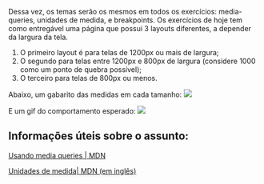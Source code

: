 <!-- # A025 - Responsividade 

### Setup do projeto no Git

**Siga esses passos pra fazer o setup e poder trabalhar no seu projeto:**

-  [ ] Crie um **fork** deste projeto.
   <details>
      <summary>Esqueceu como se faz?</summary>
      <img src="https://firebasestorage.googleapis.com/v0/b/assets-conteudo.appspot.com/o/gerais%2Ffork.png?alt=media&token=7030e997-246a-41fe-a75f-2a2ced61e54d" alt="Fork a sua própria cópia de nome-do-repo"/>
   </details>
-  [ ] Clone sua **PRÓPRIA** versão do repositório
   <details>
      <summary>Esqueceu como se faz?</summary>
      <img src="https://firebasestorage.googleapis.com/v0/b/assets-conteudo.appspot.com/o/gerais%2Fclone-repo.png?alt=media&token=d8b3c101-c6d4-4371-b018-ae4edec7e34c" alt="Garanta que o repositório é seu-usuário/nome-do-repo e faça o clone"/>
   </details>
-  [ ] Crie uma nova branch: git checkout -b `<turma-nome-sobrenome-a025>`.
   <details>
      <summary>Entenda o comando `git checkout -b`</summary>
      <p>Na aula vocês aprenderam a criar uma branch (`git branch "nome-branch"`) e se mover até ela (`git checkout "nome-branch"`). Porém, o git permite utilizar contrações para realizar mais de ação com um único comando, que é o caso do (`git checkout -b "nome-branch"`), que cria e automaticamente se move para a branch recém criada.</p>
   </details>
-  [ ] Implemente o projeto na branch `<turma-nome-sobrenome-a025>`. Lembre-se de fazer commits.
-  [ ] Dê push nos commits: git push origin `<turma-nome-sobrenome-a025>`.

**Siga os passos abaixo ao terminar seu projeto, para enviá-lo:**

-  [ ] Envie um Pull Request da sua branch recém enviada, para que seja possível fazer o merge depois. **POR FAVOR NAO FAÇA O MERGE DO SEU PRÓPRIO PULL REQUEST**
-  [ ] Após o momento de feedback e correção, aprove seu Pull Request e faça o merge
-  [ ] Seu projeto será considerado completo quando a aprovação e o merge com a main acontecerem **em seu próprio repositório**.

### Como eu vou executar os exercícios?
Desta vez todos os arquivos .md com o enunciado estão na pasta raíz do repositório, pois iremos utilizar os mesmos arquivos `.html` e `.css`. Dessa vez, você pode alterar **apenas** o arquivo CSS, e ver o resultado acessando o arquivo. No seu navegador de internet (sugerimos o Google Chrome). Para acessar o arquivo, você pode copiar o caminho dele e colar no navegador, ou utilizar a extensão LiveServer. Mais detalhes sobre a extensão no material assíncrono. Além disso, você pode utilizar o Chrome DevTools para entender como estão as propriedades dos elementos do seu projeto.

### O que você precisa saber e praticar desta aula? -->

Dessa vez, os temas serão os mesmos em todos os exercícios: media-queries, unidades de medida, e breakpoints. Os exercícios de hoje tem como entregável uma página que possui 3 layouts diferentes, a depender da largura da tela.

1. O primeiro layout é para telas de 1200px ou mais de largura;
2. O segundo para telas entre 1200px e 800px de largura (considere 1000 como um ponto de quebra possível);
3. O terceiro para telas de 800px ou menos.

Abaixo, um gabarito das medidas em cada tamanho:
![](https://jslpfmlhyrzjbddidwga.supabase.co/storage/v1/object/public/assets-conteudo/imagens/layouts.png)


E um gif do comportamento esperado:
![](https://jslpfmlhyrzjbddidwga.supabase.co/storage/v1/object/public/assets-conteudo/imagens/responsividade-pratica.gif)

## Informações úteis sobre o assunto:


[Usando media queries | MDN](https://developer.mozilla.org/pt-BR/docs/Web/CSS/Media_Queries/Using_media_queries)

[Unidades de medida| MDN (em inglês)](https://developer.mozilla.org/en-US/docs/Learn/CSS/Building_blocks/Values_and_units)
